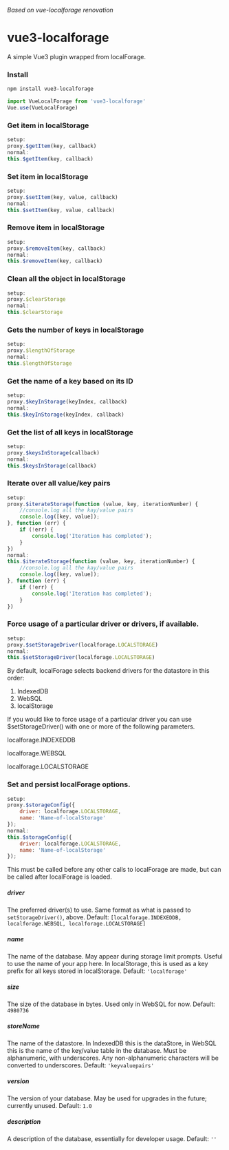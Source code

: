 *Based on vue-localforage renovation*

# vue3-localforage
A simple Vue3 plugin wrapped from localForage.

### Install

```bash
npm install vue3-localforage
```

```js
import VueLocalForage from 'vue3-localforage'
Vue.use(VueLocalForage)
```

### Get item in localStorage

```js
setup:
proxy.$getItem(key, callback)
normal:
this.$getItem(key, callback)
```

### Set item in localStorage

```js
setup:
proxy.$setItem(key, value, callback)
normal:
this.$setItem(key, value, callback)
```

### Remove item in localStorage

```js
setup:
proxy.$removeItem(key, callback)
normal:
this.$removeItem(key, callback)
```

### Clean all the object in localStorage

```js
setup:
proxy.$clearStorage
normal:
this.$clearStorage
```

### Gets the number of keys in localStorage

```js
setup:
proxy.$lengthOfStorage
normal:
this.$lengthOfStorage
```

### Get the name of a key based on its ID

```js
setup:
proxy.$keyInStorage(keyIndex, callback)
normal:
this.$keyInStorage(keyIndex, callback)
```

### Get the list of all keys in localStorage

```js
setup:
proxy.$keysInStorage(callback)
normal:
this.$keysInStorage(callback)
```

### Iterate over all value/key pairs

```js
setup:
proxy.$iterateStorage(function (value, key, iterationNumber) {
    //console.log all the kay/value pairs
    console.log([key, value]);
}, function (err) {
    if (!err) {
        console.log('Iteration has completed');
    }
})
normal:
this.$iterateStorage(function (value, key, iterationNumber) {
    //console.log all the kay/value pairs
    console.log([key, value]);
}, function (err) {
    if (!err) {
        console.log('Iteration has completed');
    }
})
```

### Force usage of a particular driver or drivers, if available.

```js
setup:
proxy.$setStorageDriver(localforage.LOCALSTORAGE)
normal:
this.$setStorageDriver(localforage.LOCALSTORAGE)
```

By default, localForage selects backend drivers for the datastore in this order:

1. IndexedDB
2. WebSQL
3. localStorage

If you would like to force usage of a particular driver you can use $setStorageDriver() with one or more of the following parameters.

localforage.INDEXEDDB

localforage.WEBSQL

localforage.LOCALSTORAGE


### Set and persist localForage options.

```js
setup:
proxy.$storageConfig({
    driver: localforage.LOCALSTORAGE,
    name: 'Name-of-localStorage'
});
normal:
this.$storageConfig({
    driver: localforage.LOCALSTORAGE,
    name: 'Name-of-localStorage'
});
```

This must be called before any other calls to localForage are made, but can be called after localForage is loaded.

##### driver
The preferred driver(s) to use. Same format as what is passed to `setStorageDriver()`, above.
Default: `[localforage.INDEXEDDB, localforage.WEBSQL, localforage.LOCALSTORAGE]`
##### name
The name of the database. May appear during storage limit prompts. Useful to use the name of your app here. In localStorage, this is used as a key prefix for all keys stored in localStorage.
Default: `'localforage'`
##### size
The size of the database in bytes. Used only in WebSQL for now.
Default: `4980736`
##### storeName
The name of the datastore. In IndexedDB this is the dataStore, in WebSQL this is the name of the key/value table in the database. Must be alphanumeric, with underscores. Any non-alphanumeric characters will be converted to underscores.
Default: `'keyvaluepairs'`
##### version
The version of your database. May be used for upgrades in the future; currently unused.
Default: `1.0`
##### description
A description of the database, essentially for developer usage.
Default: `''`


